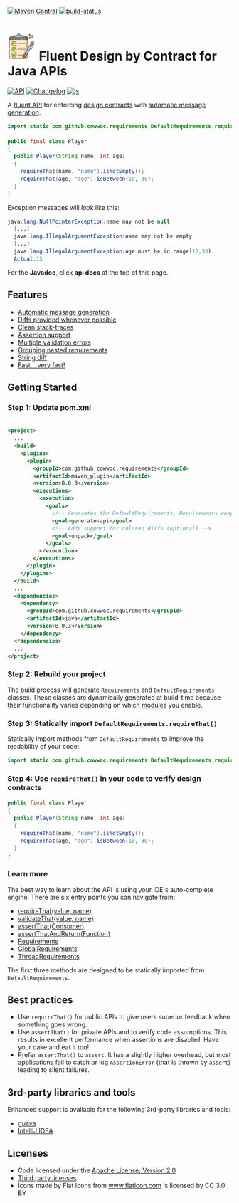 [![Maven Central](https://maven-badges.herokuapp.com/maven-central/com.github.cowwoc.requirements/java/badge.svg)](https://search.maven.org/search?q=g:com.github.cowwoc.requirements)
[![build-status](../../workflows/Build/badge.svg)](../../actions?query=workflow%3ABuild)

# <img src="wiki/checklist.svg" width=64 height=64 alt="checklist"> Fluent Design by Contract for Java APIs

[![API](https://img.shields.io/badge/api_docs-5B45D5.svg)](https://cowwoc.github.io/requirements.java/8.0.3/docs/api/)
[![Changelog](https://img.shields.io/badge/changelog-A345D5.svg)](wiki/Changelog.md)
[![js](https://img.shields.io/badge/other%20languages-js-457FD5.svg)](../../../requirements.js)

A [fluent API](https://en.m.wikipedia.org/wiki/Fluent_interface) for enforcing
[design contracts](https://en.wikipedia.org/wiki/Design_by_contract) with
[automatic message generation](wiki/Features.md#automatic-message-generation).

```java
import static com.github.cowwoc.requirements.DefaultRequirements.requireThat;

public final class Player
{
  public Player(String name, int age)
  {
    requireThat(name, "name").isNotEmpty();
    requireThat(age, "age").isBetween(18, 30);
  }
}
```

Exception messages will look like this:

```java
java.lang.NullPointerException:name may not be null
  [...]
  java.lang.IllegalArgumentException:name may not be empty
  [...]
  java.lang.IllegalArgumentException:age must be in range[18,30).
  Actual:15
```

For the **Javadoc**, click **api docs** at the top of this page.

## Features

* [Automatic message generation](wiki/Features.md#automatic-message-generation)
* [Diffs provided whenever possible](wiki/Features.md#diffs-provided-whenever-possible)
* [Clean stack-traces](wiki/Features.md#clean-stack-traces)
* [Assertion support](wiki/Features.md#assertion-support)
* [Multiple validation errors](wiki/Features.md#multiple-validation-errors)
* [Grouping nested requirements](wiki/Features.md#grouping-nested-requirements)
* [String diff](wiki/Features.md#string-diff)
* [Fast... very fast!](wiki/Performance.md)

## Getting Started

### Step 1: Update pom.xml

```xml

<project>
  ...
  <build>
    <plugins>
      <plugin>
        <groupId>com.github.cowwoc.requirements</groupId>
        <artifactId>maven_plugin</artifactId>
        <version>8.0.3</version>
        <executions>
          <execution>
            <goals>
              <!-- Generates the DefaultRequirements, Requirements endpoints -->
              <goal>generate-api</goal>
              <!-- Adds support for colored diffs (optional) -->
              <goal>unpack</goal>
            </goals>
          </execution>
        </executions>
      </plugin>
    </plugins>
  </build>
  ...
  <dependencies>
    <dependency>
      <groupId>com.github.cowwoc.requirements</groupId>
      <artifactId>java</artifactId>
      <version>8.0.3</version>
    </dependency>
  </dependencies>
  ...
</project>
```

### Step 2: Rebuild your project

The build process will generate `Requirements` and `DefaultRequirements` classes. These classes are
dynamically generated at build-time because their functionality varies depending on which
[modules](wiki/Supported_Libraries.md) you enable.

### Step 3: Statically import `DefaultRequirements.requireThat()`

Statically import methods from `DefaultRequirements` to improve the readability of your code:

```java
import static com.github.cowwoc.requirements.DefaultRequirements.requireThat;
```

### Step 4: Use `requireThat()` in your code to verify design contracts

```java
public final class Player
{
  public Player(String name, int age)
  {
    requireThat(name, "name").isNotEmpty();
    requireThat(age, "age").isBetween(18, 30);
  }
}
```

### Learn more

The best way to learn about the API is using your IDE's auto-complete engine. There are six entry points you
can navigate from:

* [requireThat(value, name)](https://cowwoc.github.io/requirements.java/8.0.3/docs/api/com.github.cowwoc.requirements/com/github/cowwoc/requirements/DefaultRequirements.html#requireThat(T,java.lang.String))
* [validateThat(value, name)](https://cowwoc.github.io/requirements.java/8.0.3/docs/api/com.github.cowwoc.requirements/com/github/cowwoc/requirements/DefaultRequirements.html#validateThat(T,java.lang.String))
* [assertThat(Consumer)](https://cowwoc.github.io/requirements.java/8.0.3/docs/api/com.github.cowwoc.requirements/com/github/cowwoc/requirements/DefaultRequirements.html#assertThat(java.util.function.Consumer))
* [assertThatAndReturn(Function)](https://cowwoc.github.io/requirements.java/8.0.3/docs/api/com.github.cowwoc.requirements/com/github/cowwoc/requirements/DefaultRequirements.html#assertThatAndReturn(java.util.function.Function))
* [Requirements](https://cowwoc.github.io/requirements.java/8.0.3/docs/api/com.github.cowwoc.requirements/com/github/cowwoc/requirements/Requirements.html)
* [GlobalRequirements](https://cowwoc.github.io/requirements.java/8.0.3/docs/api/com.github.cowwoc.requirements.java/com/github/cowwoc/requirements/java/GlobalRequirements.html)
* [ThreadRequirements](https://cowwoc.github.io/requirements.java/8.0.3/docs/api/com.github.cowwoc.requirements.java/com/github/cowwoc/requirements/java/ThreadRequirements.html)

The first three methods are designed to be statically imported from `DefaultRequirements`.

## Best practices

* Use `requireThat()` for public APIs to give users superior feedback when something goes wrong.
* Use `assertThat()` for private APIs and to verify code assumptions. This results in excellent performance
  when assertions are disabled. Have your cake and eat it too!
* Prefer `assertThat()` to `assert`. It has a slightly higher overhead, but most applications fail to catch or
  log `AssertionError` (that is thrown by `assert`) leading to silent failures.

## 3rd-party libraries and tools

Enhanced support is available for the following 3rd-party libraries and tools:

* [guava](wiki/Supported_Libraries.md)
* [IntelliJ IDEA](wiki/Supported_Tools.md)

## Licenses

* Code licensed under the [Apache License, Version 2.0](LICENSE)
* [Third party licenses](LICENSE-3RD-PARTY.md)
* Icons made by Flat Icons from www.flaticon.com is licensed by CC 3.0 BY
